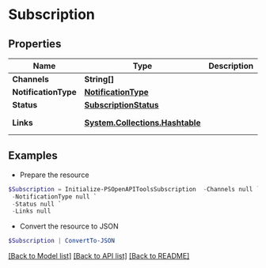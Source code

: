 # Subscription
## Properties

Name | Type | Description | Notes
------------ | ------------- | ------------- | -------------
**Channels** | **String[]** |  | [optional] 
**NotificationType** | [**NotificationType**](NotificationType.md) |  | [optional] 
**Status** | [**SubscriptionStatus**](SubscriptionStatus.md) |  | [optional] 
**Links** | [**System.Collections.Hashtable**](SystemCollectionsHashtable.md) |  | [optional] [readonly] 

## Examples

- Prepare the resource
```powershell
$Subscription = Initialize-PSOpenAPIToolsSubscription  -Channels null `
 -NotificationType null `
 -Status null `
 -Links null
```

- Convert the resource to JSON
```powershell
$Subscription | ConvertTo-JSON
```

[[Back to Model list]](../README.md#documentation-for-models) [[Back to API list]](../README.md#documentation-for-api-endpoints) [[Back to README]](../README.md)

